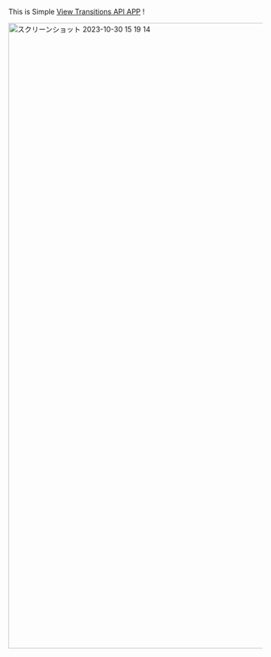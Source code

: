 This is Simple [View Transitions API APP](https://view-transition-app-mhatanorks.vercel.app/) !

<img width="1240" alt="スクリーンショット 2023-10-30 15 19 14" src="https://github.com/mhatanorks/viewtransition-next/assets/116147750/dd13d518-36f0-410d-89c5-9a9acef748ba">
